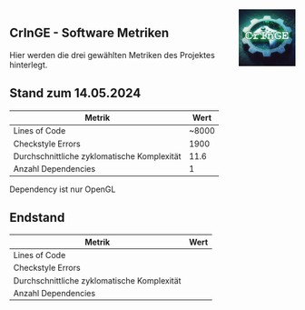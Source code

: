 <img src="./resources/img/logo.png" height="100" align="right">

## CrInGE - Software Metriken

Hier werden die drei gewählten Metriken des Projektes hinterlegt.

## Stand zum 14.05.2024

| Metrik | Wert |
| --- | --- |
| Lines of Code | ~8000 |
| Checkstyle Errors | 1900 |
| Durchschnittliche zyklomatische Komplexität | 11.6 |
| Anzahl Dependencies | 1 |

Dependency ist nur OpenGL

## Endstand

| Metrik | Wert |
| --- | --- |
| Lines of Code |  |
| Checkstyle Errors |  |
| Durchschnittliche zyklomatische Komplexität |  |
| Anzahl Dependencies |  |
